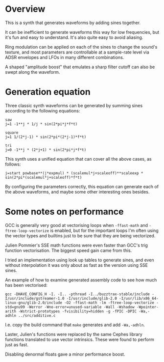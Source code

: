 # Overview

This is a synth that generates waveforms by adding sines together.

It can be inefficient to generate waveforms this way for low frequencies, but it's fun and easy to understand. It's also quite easy to avoid aliasing.

Ring modulation can be applied on each of the sines to change the sound's texture, and most parameters are controllable at a sample-rate level via ADSR envelopes and LFOs in many different combinations.

A shaped "amplitude boost" that emulates a sharp filter cutoff can also be swept along the waveform.

# Generation equation

Three classic synth waveforms can be generated by summing sines according to the following equations:

```
saw
j=1 -1**j * 1/j * sin(2*pi*j*f*t)

square
j=1 1/(2*j-1) * sin(2*pi*(2*j-1)*f*t)

tri
j=0 -1**j * (2*j+1) * sin(2*pi*j*f*t)
```

This synth uses a unified equation that can cover all the above cases, as follows:

	j=start powbase**(j*expmul) * (scalemul*j+scaleoff)**scaleexp * sin(2*pi*(scalemul*j+scaleoff)*f*t)
	
By configuring the parameters correctly, this equation can generate each of the above waveforms, and maybe some other interesting ones besides.

# Some notes on performance

GCC is generally very good at vectorising loops when `-ffast-math` and `-ftree-loop-vectorize` is enabled, but for the important loops I'm often using the vector types and builtins just to be sure that they are being vectorized.

Julien Pommier's SSE math functions were even faster than GCC's trig function vectorisation. The biggest speed gain came from this.

I tried an implementation using look up tables to generate sines, and even without interpolation it was only about as fast as the version using SSE sines.

An example of how to examine generated assembly code to see how much has been vectorised:

	gcc -DHAVE_CONFIG_H -I. -I.. -pthread -I../buzztrax-stable/include -I/usr/include/gstreamer-1.0 -I/usr/include/glib-2.0 -I/usr/lib/x86_64-linux-gnu/glib-2.0/include -O2 -ffast-math -lm -ftree-loop-vectorize -std=gnu99 -Werror -Wno-error=unused-variable -Wall -Wshadow -Wpointer-arith -Wstrict-prototypes -fvisibility=hidden -g -fPIC -DPIC -Wa,-adhln ../src/additive.c
	
I.e. copy the build command that `make` generates and add `-Wa,-adhln`.

Laster, Julien's functions were replaced by the same Cephes library functions translated to use vector intrinsics. These were found to perform just as fast.

Disabling denormal floats gave a minor performance boost.

